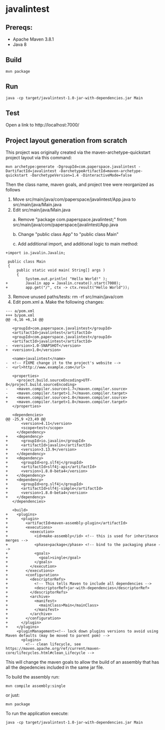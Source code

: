 # javalintest

## Prereqs:
- Apache Maven 3.8.1
- Java 8

## Build
```
mvn package
```

## Run
```
java -cp target/javalintest-1.0-jar-with-dependencies.jar Main
```

## Test
Open a link to http://localhost:7000/


## Project layout generation from scratch
This project was originally created via the maven-archetype-quickstart project layout 
via this command:
```
mvn archetype:generate -DgroupId=com.paperspace.javalintest -DartifactId=javalintest -DarchetypeArtifactId=maven-archetype-quickstart -DarchetypeVersion=1.4 -DinteractiveMode=false
```

Then the class name, maven goals, and project tree were reorganized as follows
1. Move src/main/java/com/paperspace/javalintest/App.java to src/main/java/Main.java
2. Edit src/main/java/Main.java
<ol>
a. Remove "package com.paperspace.javalintest;" from src/main/java/com/paperspace/javalintest/App.java

b. Change "public class App" to "public class Main"

c. Add additional import, and additional logic to main method:
</ol>

```
+import io.javalin.Javalin;

 public class Main
 {
     public static void main( String[] args )
     {
         System.out.println( "Hello World!" );
+        Javalin app = Javalin.create().start(7000);
+        app.get("/", ctx -> ctx.result("Hello World"));  
```

3. Remove unused paths/tests:  rm -rf src/main/java/com
4. Edit pom.xml
  a. Make the following changes:
```
--- a/pom.xml
+++ b/pom.xml
@@ -6,16 +6,14 @@
 
   <groupId>com.paperspace.javalintest</groupId>
   <artifactId>javalintest</artifactId>
   <groupId>com.paperspace.javalintest</groupId>
   <artifactId>javalintest</artifactId>
-  <version>1.0-SNAPSHOT</version>
+  <version>1.0</version>
 
   <name>javalintest</name>
-  <!-- FIXME change it to the project's website -->
-  <url>http://www.example.com</url>
 
   <properties>
     <project.build.sourceEncoding>UTF-8</project.build.sourceEncoding>
-    <maven.compiler.source>1.7</maven.compiler.source>
-    <maven.compiler.target>1.7</maven.compiler.target>
+    <maven.compiler.source>1.8</maven.compiler.source>
+    <maven.compiler.target>1.8</maven.compiler.target>
   </properties>
 
   <dependencies>
@@ -25,9 +23,49 @@
       <version>4.11</version>
       <scope>test</scope>
     </dependency>
+    <dependency>
+      <groupId>io.javalin</groupId>
+      <artifactId>javalin</artifactId>
+      <version>3.13.9</version>
+    </dependency>
+    <dependency>
+      <groupId>org.slf4j</groupId>
+      <artifactId>slf4j-api</artifactId>
+      <version>1.8.0-beta4</version>
+    </dependency>
+    <dependency>
+      <groupId>org.slf4j</groupId>
+      <artifactId>slf4j-simple</artifactId>
+      <version>1.8.0-beta4</version>
+    </dependency>
   </dependencies>
 
   <build>
+    <plugins>
+      <plugin>
+        <artifactId>maven-assembly-plugin</artifactId>
+        <executions>
+          <execution>
+            <id>make-assembly</id> <!-- this is used for inheritance merges -->
+            <phase>package</phase> <!-- bind to the packaging phase -->
+            <goals>
+              <goal>single</goal>
+            </goals>
+          </execution>
+        </executions>
+        <configuration>
+          <descriptorRefs>
+            <!-- This tells Maven to include all dependencies -->
+            <descriptorRef>jar-with-dependencies</descriptorRef>
+          </descriptorRefs>
+          <archive>
+            <manifest>
+              <mainClass>Main</mainClass>
+            </manifest>
+          </archive>
+        </configuration>
+      </plugin>
+    </plugins>
     <pluginManagement><!-- lock down plugins versions to avoid using Maven defaults (may be moved to parent pom) -->
       <plugins>
         <!-- clean lifecycle, see https://maven.apache.org/ref/current/maven-core/lifecycles.html#clean_Lifecycle -->
```

This will change the maven goals to allow the build of an assembly that has all the depedencies included in the same jar file.

To build the assembly run:
```
mvn compile assembly:single
```
or just:
```
mvn package
```

To run the application execute:
```
java -cp target/javalintest-1.0-jar-with-dependencies.jar Main
```
